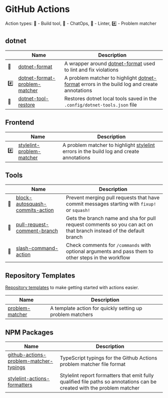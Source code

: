 # GitHub Actions

Action types:
🧰 - Build tool,
💬 - ChatOps,
🧹 - Linter,
#️⃣ - Problem matcher

## dotnet

| | Name | Description
-- | -- | --
🧹 | [dotnet-format](https://github.com/xt0rted/dotnet-format) | A wrapper around [dotnet-format](https://github.com/dotnet/format) used to lint and fix violations
#️⃣ | [dotnet-format-problem-matcher](https://github.com/xt0rted/dotnet-format-problem-matcher) | A problem matcher to highlight [dotnet-format](https://github.com/dotnet/format) errors in the build log and create annotations
🧰| [dotnet-tool-restore](https://github.com/xt0rted/dotnet-tool-restore) | Restores dotnet local tools saved in the `.config/dotnet-tools.json` file

## Frontend

| | Name | Description
-- | -- | --
#️⃣ | [stylelint-problem-matcher](https://github.com/xt0rted/stylelint-problem-matcher) | A problem matcher to highlight [stylelint](https://github.com/stylelint/stylelint) errors in the build log and create annotations

## Tools

| | Name | Description
-- | -- | --
🧰 | [block-autosquash-commits-action](https://github.com/xt0rted/block-autosquash-commits-action) | Prevent merging pull requests that have commit messages starting with `fixup!` or `squash!`
🧰 | [pull-request-comment-branch](https://github.com/xt0rted/pull-request-comment-branch) | Gets the branch name and sha for pull request comments so you can act on that branch instead of the default branch
💬 | [slash-command-action](https://github.com/xt0rted/slash-command-action) | Check comments for `/commands` with optional arguments and pass them to other steps in the workflow

## Repository Templates

[Repository templates](https://help.github.com/en/github/creating-cloning-and-archiving-repositories/creating-a-repository-from-a-template) to make getting started with actions easier.

Name | Description
-- | --
[problem-matcher](https://github.com/xt0rted/problem-matcher) | A template action for quickly setting up problem matchers

## NPM Packages

Name | Description
-- | --
[github-actions-problem-matcher-typings](https://github.com/xt0rted/github-actions-problem-matcher-typings) | TypeScript typings for the Github Actions problem matcher file format
[stylelint-actions-formatters](https://github.com/xt0rted/stylelint-actions-formatters) | Stylelint report formatters that emit fully qualified file paths so annotations can be created with the problem matcher
